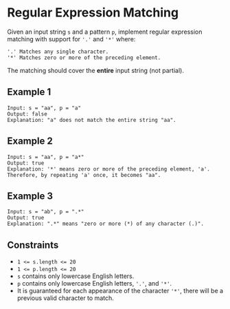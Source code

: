 # Regular Expression Matching

Given an input string `s` and a pattern `p`, implement regular expression
matching with support for `'.'` and `'*'` where:

    '.' Matches any single character.
    '*' Matches zero or more of the preceding element.

The matching should cover the **entire** input string (not partial).

## Example 1

    Input: s = "aa", p = "a"
    Output: false
    Explanation: "a" does not match the entire string "aa".

## Example 2

    Input: s = "aa", p = "a*"
    Output: true
    Explanation: '*' means zero or more of the preceding element, 'a'.
    Therefore, by repeating 'a' once, it becomes "aa".

## Example 3

    Input: s = "ab", p = ".*"
    Output: true
    Explanation: ".*" means "zero or more (*) of any character (.)".

## Constraints

- `1 <= s.length <= 20`
- `1 <= p.length <= 20`
- `s` contains only lowercase English letters.
- `p` contains only lowercase English letters, `'.'`, and `'*'`.
- It is guaranteed for each appearance of the character `'*'`, there will be a
previous valid character to match.
